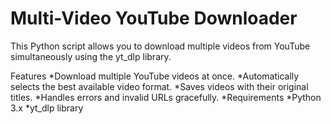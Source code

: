 #  Multi-Video YouTube Downloader 

This Python script allows you to download multiple videos from YouTube simultaneously using the yt_dlp library.

Features
  *Download multiple YouTube videos at once.
  *Automatically selects the best available video format.
  *Saves videos with their original titles.
  *Handles errors and invalid URLs gracefully.
  *Requirements
  *Python 3.x
  *yt_dlp library
